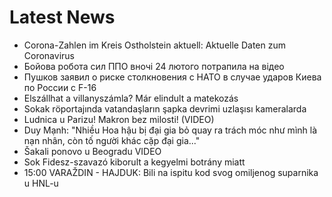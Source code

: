 # Latest News
-  Corona-Zahlen im Kreis Ostholstein aktuell: Aktuelle Daten zum Coronavirus
-  Бойова робота сил ППО вночі 24 лютого потрапила на відео
-  Пушков заявил о риске столкновения с НАТО в случае ударов Киева по России с F-16
-  Elszállhat a villanyszámla? Már elindult a matekozás
-  Sokak röportajında vatandaşların şapka devrimi uzlaşısı kameralarda
-  Ludnica u Parizu! Makron bez milosti! (VIDEO)
-  Duy Mạnh: "Nhiều Hoa hậu bị đại gia bỏ quay ra trách móc như mình là nạn nhân, còn tố người khác cặp đại gia..."
-  Šakali ponovo u Beogradu VIDEO
-  Sok Fidesz-szavazó kiborult a kegyelmi botrány miatt
-  15:00 VARAŽDIN - HAJDUK: Bili na ispitu kod svog omiljenog suparnika u HNL-u
